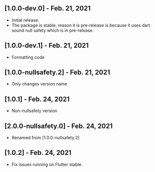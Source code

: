 ## [1.0.0-dev.0] - Feb. 21, 2021

* Initial release.
* The package is stable, reason it is pre-release is because it uses dart sound null safety which is in pre-release.

## [1.0.0-dev.1] - Feb. 21, 2021

* Formatting code

## [1.0.0-nullsafety.2] - Feb. 21, 2021

* Only changes version name

## [1.0.1] - Feb. 24, 2021

* Non-nullsafety version

## [2.0.0-nullsafety.0] - Feb. 24, 2021
* Renamed from [1.0.0-nullsafety.2]

## [1.0.2] - Feb. 24, 2021

* Fix issues running on Flutter stable.
